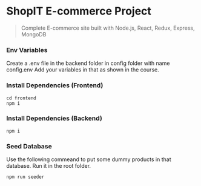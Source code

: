 # ShopIT E-commerce Project

> Complete E-commerce site built with Node.js, React, Redux, Express, MongoDB



### Env Variables

Create a .env file in the backend folder in config folder with name config.env
Add your variables in that as shown in the course.

### Install Dependencies (Frontend)

```
cd frontend
npm i
```

### Install Dependencies (Backend)

```
npm i
```

### Seed Database

Use the following commeand to put some dummy products in that database.
Run it in the root folder.

```
npm run seeder
```

